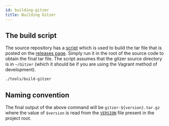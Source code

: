 ```yaml
---
id: building-gitzer
title: Building Gitzer
---
```


## The build script

The source repository has a [script](https://github.com/IgnisDa/Gitzer/blob/main/tools/build-gitzer)
which is used to build the tar file that is posted on the
[releases page](https://github.com/IgnisDa/Gitzer/releases). Simply run it in the root of
the source code to obtain the final tar file. The script assumes that the gitzer source
directory is in `~/Gitzer` (which it should be if you are using the Vagrant method of
development).

```bash
./tools/build-gitzer
```

## Naming convention

The final output of the above command will be `gitzer-${version}.tar.gz` where the value of
`$version` is read from the [`VERSION`](https://github.com/IgnisDa/Gitzer/blob/main/VERSION)
file present in the project root.
